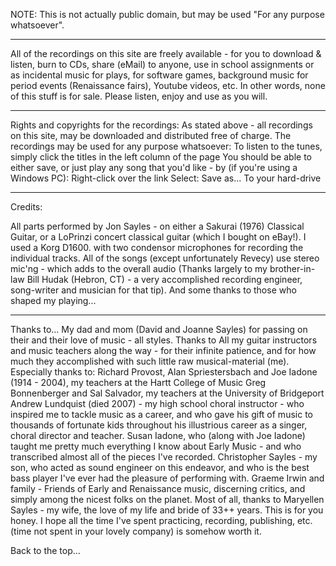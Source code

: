 NOTE: This is not actually public domain, but may be used "For any purpose whatsoever".

-----
All of the recordings on this site are freely available - for you to download & listen, burn to CDs, share (eMail) to anyone, use in school assignments or as incidental music for plays, for software games, background music for period events (Renaissance fairs), Youtube videos, etc.  In other words, none of this stuff is for sale.  Please listen, enjoy and use as you will.

------

Rights and copyrights for the recordings:
As stated above - all recordings on this site, may be downloaded and distributed free of charge.  The recordings may be used for any purpose whatsoever:
To listen to the tunes, simply click the titles in the left column of the page
You should be able to either save, or just play any song that you'd like - by (if you're using a Windows PC):
Right-click over the link
Select: Save as...    To your hard-drive

-----

Credits:

All parts performed by Jon Sayles - on either a Sakurai (1976) Classical Guitar, or a LoPrinzi concert classical guitar (which I bought on eBay!).   I used a Korg D1600. with two condensor microphones for recording the individual tracks.
All of the songs (except unfortunately Revecy) use stereo mic'ng - which adds to the overall audio (Thanks largely to my brother-in-law Bill Hudak (Hebron, CT) - a very accomplished recording engineer, song-writer and musician for that tip).
And some thanks to those who shaped my playing...


------

Thanks to...
My dad and mom (David and Joanne Sayles) for passing on their and their love of music - all styles.
Thanks to All my guitar instructors and music teachers along the way - for their infinite patience, and for how much they accomplished with such little raw musical-material (me).  Especially thanks to:
Richard Provost, Alan Spriestersbach and Joe Iadone (1914 - 2004), my teachers at the Hartt College of Music
Greg Bonnenberger and Sal Salvador, my teachers at the University of Bridgeport
Andrew Lundquist (died 2007) - my high school choral instructor - who inspired me to tackle music as a career, and who gave his gift of music to thousands of fortunate kids throughout his illustrious career as a singer, choral director and teacher.
Susan Iadone, who (along with Joe Iadone) taught me pretty much everything I know about Early Music - and who transcribed almost all of the pieces I've recorded.
Christopher Sayles - my son, who acted as sound engineer on this endeavor, and who is the best bass player I've ever had the pleasure of performing with.
Graeme Irwin and family - Friends of Early and Renaissance music, discerning critics, and simply among the nicest folks on the planet.
Most of all, thanks to Maryellen Sayles - my wife, the love of my life and bride of 33++ years.  This is for you honey.  I hope all the time I've spent practicing, recording, publishing, etc. (time not spent in your lovely company) is somehow worth it.

Back to the top...

